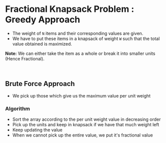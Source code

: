 # Fractional Knapsack Problem : Greedy Approach

- The weight of `N` items and their corresponding values are given. 
- We have to put these items in a knapsack of weight `W` such that the total value obtained is maximized.

**Note:** We can either take the item as a whole or break it into smaller units (Hence Fractional).

<br>

## Brute Force Approach

- We pick up those which give us the maximum value per unit weight

### Algorithm 

- Sort the array according to the per unit weight value in decreasing order
- Pick up the units and keep in knapsack if we have that much weight left 
- Keep updating the value
- When we cannot pick up the entire value, we put it's fractional value